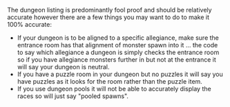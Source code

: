 ---
---
The dungeon listing is predominantly fool proof and should be relatively accurate however there are a few things you may want to do to make it 100% accurate:

*   If your dungeon is to be aligned to a specific allegiance, make sure the entrance room has that alignment of monster spawn into it ... the code to say which allegiance a dungeon is simply checks the entrance room so if you have allegiance monsters further in but not at the entrance it will say your dungeon is neutral.
*   If you have a puzzle room in your dungeon but no puzzles it will say you have puzzles as it looks for the room rather than the puzzle item.
*   If you use dungeon pools it will not be able to accurately display the races so will just say "pooled spawns".